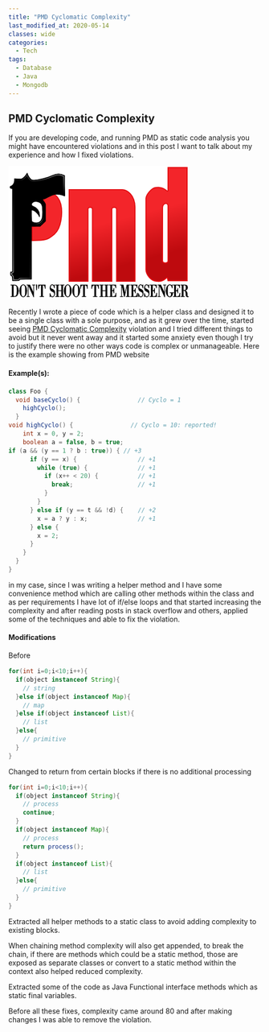 ```yaml
---
title: "PMD Cyclomatic Complexity"
last_modified_at: 2020-05-14
classes: wide
categories:
  - Tech
tags:
  - Database
  - Java
  - Mongodb
---
```

## PMD Cyclomatic Complexity


If you are developing code, and running PMD as static code analysis you might have encountered violations and in this post I want to talk about my experience and how I fixed violations.

![](../assets/images/pmd/logo.png)

Recently I wrote a piece of code which is a helper class and designed it to be a single class with a sole purpose, and as it grew over the time, started seeing [PMD Cyclomatic Complexity](https://pmd.github.io/pmd-6.17.0/pmd_rules_java_design.html#cyclomaticcomplexity) violation and I tried different things to avoid but it never went away and it started some anxiety even though I try to justify there were no other ways code is complex or unmanageable.
Here is the example showing from PMD website
#### Example(s):
``` java
class Foo {
  void baseCyclo() {                // Cyclo = 1
    highCyclo();
  }
void highCyclo() {                // Cyclo = 10: reported!
    int x = 0, y = 2;
    boolean a = false, b = true;
if (a && (y == 1 ? b : true)) { // +3
      if (y == x) {                 // +1
        while (true) {              // +1
          if (x++ < 20) {           // +1
            break;                  // +1
          }
        }
      } else if (y == t && !d) {    // +2
        x = a ? y : x;              // +1
      } else {
        x = 2;
      }
    }
  }
}
```
in my case, since I was writing a helper method and I have some convenience method which are calling other methods within the class and as per requirements I have lot of if/else loops and that started increasing the complexity and after reading posts in stack overflow and others, applied some of the techniques and able to fix the violation.
#### Modifications
Before
``` java
for(int i=0;i<10;i++){
  if(object instanceof String){
    // string
  }else if(object instanceof Map){
    // map
  }else if(object instanceof List){
    // list
  }else{
    // primitive
  }
}
```
Changed to return from certain blocks if there is no additional processing
``` java
for(int i=0;i<10;i++){
  if(object instanceof String){
    // process
    continue;
  }
  if(object instanceof Map){
    // process
    return process();
  }
  if(object instanceof List){
    // list
  }else{
    // primitive
  }
}
```
Extracted all helper methods to a static class to avoid adding complexity to existing blocks.
   
When chaining method complexity will also get appended, to break the chain, if there are methods which could be a static method, those are exposed as separate classes or convert to a static method within the context also helped reduced complexity.

Extracted some of the code as Java Functional interface methods which as static final variables.
   
Before all these fixes, complexity came around 80 and after making changes I was able to remove the violation.
